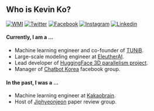 ## Who is Kevin Ko?
[![WMI](https://img.shields.io/badge/whoami-black?logo=Webflow&logoColor=white)](https://github.com/hyunwoongko/hyunwoongko/blob/main/WHOAMI.md)
[![Twitter](https://img.shields.io/badge/twitter-black?logo=twitter&logoColor=white&link=https://twitter.com/hyunwoongko)](https://twitter.com/hyunwoongko)
[![Facebook](https://img.shields.io/badge/facebook-black?logo=facebook&logoColor=white&link=https://www.facebook.com/hyunwoongko)](https://www.facebook.com/hyunwoongko)
[![Instagram](https://img.shields.io/badge/instagram-black?logo=instagram&logoColor=white&link=https://www.instagram.com/hyunwoong.ko/)](https://www.instagram.com/hyunwoong.ko/)
[![Linkedin](https://img.shields.io/badge/linkedin-black?logo=Linkedin&logoColor=white&link=https://www.linkedin.com/in/hyunwoongko/)](https://www.linkedin.com/in/hyunwoongko/)	

#### Currently, I am a ...
- Machine learning engineer and co-founder of [TUNiB](https://github.com/tunib-ai).
- Large-scale modeling engineer at [EleutherAI](https://github.com/eleutherai).
- Lead developer of [HuggingFace 3D parallelism project](https://github.com/huggingface/transformers/issues/13690).
- Manager of [Chatbot Korea](https://www.facebook.com/groups/ChatbotDevKR) facebook group.

#### In the past, I was a ...
- Machine learning engineer at [Kakaobrain](https://github.com/kakaobrain).
- Host of [Jiphyeonjeon](https://github.com/jiphyeonjeon) paper review group.
